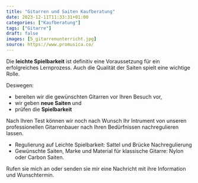```yaml
---
title: "Gitarren und Saiten Kaufberatung"
date: 2023-12-11T11:33:31+01:00
categories: ["Kaufberatung"]
tags: ["Gitarre"]
draft: false
images: [5_gitarrenunterricht.jpg]
source: https://www.promusica.co/
---
```


Die **leichte Spielbarkeit** ist definitiv eine Voraussetzung für ein erfolgreiches Lernprozess. Auch die Qualität der Saiten spielt eine wichtige Rolle.

Deswegen:

- bereiten wir die gewünschten Gitarren vor Ihren Besuch vor,
- wir geben **neue Saiten** und
- prüfen die **Spielbarkeit**

Nach Ihren Test können wir noch nach Wunsch Ihr Intrument von unseren professionellen Gitarrenbauer nach Ihren Bedürfnissen nachregulieren lassen.

- Regulierung auf Leichte Spielbarkeit: Sattel und Brücke Nachregulierung
- Gewünschte Saiten, Marke und Material für klassische Gitarre: Nylon oder Carbon Saiten.

Rufen sie mich an oder senden sie mir eine Nachricht mit ihre Information und Wunschtermin.
